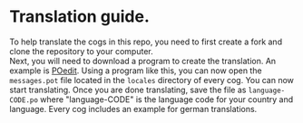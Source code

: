 # Translation guide.

To help translate the cogs in this repo, you need to first create a fork and clone the repository to your computer. \
Next, you will need to download a program to create the translation. An example is [POedit](https://poedit.net/). Using a program like this, you can now open the ``messages.pot`` file located in the ``locales`` directory of every cog. You can now start translating. Once you are done translating, save the file as ``language-CODE.po`` where "language-CODE" is the language code for your country and language. Every cog includes an example for german translations.